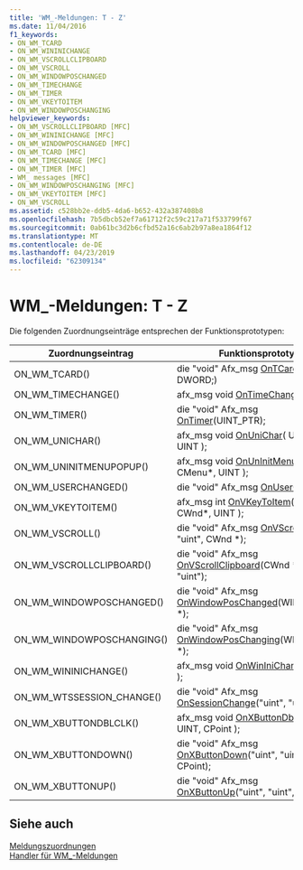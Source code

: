```yaml
---
title: 'WM_-Meldungen: T - Z'
ms.date: 11/04/2016
f1_keywords:
- ON_WM_TCARD
- ON_WM_WININICHANGE
- ON_WM_VSCROLLCLIPBOARD
- ON_WM_VSCROLL
- ON_WM_WINDOWPOSCHANGED
- ON_WM_TIMECHANGE
- ON_WM_TIMER
- ON_WM_VKEYTOITEM
- ON_WM_WINDOWPOSCHANGING
helpviewer_keywords:
- ON_WM_VSCROLLCLIPBOARD [MFC]
- ON_WM_WININICHANGE [MFC]
- ON_WM_WINDOWPOSCHANGED [MFC]
- ON_WM_TCARD [MFC]
- ON_WM_TIMECHANGE [MFC]
- ON_WM_TIMER [MFC]
- WM_ messages [MFC]
- ON_WM_WINDOWPOSCHANGING [MFC]
- ON_WM_VKEYTOITEM [MFC]
- ON_WM_VSCROLL
ms.assetid: c528bb2e-ddb5-4da6-b652-432a387408b8
ms.openlocfilehash: 7b5dbcb52ef7a61712f2c59c217a71f533799f67
ms.sourcegitcommit: 0ab61bc3d2b6cfbd52a16c6ab2b97a8ea1864f12
ms.translationtype: MT
ms.contentlocale: de-DE
ms.lasthandoff: 04/23/2019
ms.locfileid: "62309134"
---
```

# <a name="wm-messages-t---z"></a>WM_-Meldungen: T - Z

Die folgenden Zuordnungseinträge entsprechen der Funktionsprototypen:

|Zuordnungseintrag|Funktionsprototyp|
|---------------|------------------------|
|ON_WM_TCARD()|die "void" Afx_msg [OnTCard](../../mfc/reference/cwnd-class.md#ontcard)(UINT, DWORD;)|
|ON_WM_TIMECHANGE()|afx_msg void [OnTimeChange](../../mfc/reference/cwnd-class.md#ontimechange)( );|
|ON_WM_TIMER()|die "void" Afx_msg [OnTimer](../../mfc/reference/cwnd-class.md#ontimer)(UINT_PTR);|
|ON_WM_UNICHAR()|afx_msg void [OnUniChar](../../mfc/reference/cwnd-class.md#onunichar)( UINT, UINT, UINT );|
|ON_WM_UNINITMENUPOPUP()|afx_msg void [OnUnInitMenuPopup](../../mfc/reference/cwnd-class.md#onuninitmenupopup)( CMenu*, UINT );|
|ON_WM_USERCHANGED()|die "void" Afx_msg [OnUserChanged](../../mfc/reference/cwnd-class.md#onuserchanged)();|
|ON_WM_VKEYTOITEM()|afx_msg int [OnVKeyToItem](../../mfc/reference/cwnd-class.md#onvkeytoitem)( UINT, CWnd*, UINT );|
|ON_WM_VSCROLL()|die "void" Afx_msg [OnVScroll](../../mfc/reference/cwnd-class.md#onvscroll)("uint", "uint", CWnd *);|
|ON_WM_VSCROLLCLIPBOARD()|die "void" Afx_msg [OnVScrollClipboard](../../mfc/reference/cwnd-class.md#onvscrollclipboard)(CWnd *, "uint", "uint");|
|ON_WM_WINDOWPOSCHANGED()|die "void" Afx_msg [OnWindowPosChanged](../../mfc/reference/cwnd-class.md#onwindowposchanged)(WINDOWPOS *);|
|ON_WM_WINDOWPOSCHANGING()|die "void" Afx_msg [OnWindowPosChanging](../../mfc/reference/cwnd-class.md#onwindowposchanging)(WINDOWPOS *);|
|ON_WM_WININICHANGE()|afx_msg void [OnWinIniChange](../../mfc/reference/cwnd-class.md#onwininichange)( LPSTR );|
|ON_WM_WTSSESSION_CHANGE()|die "void" Afx_msg [OnSessionChange](../../mfc/reference/cwnd-class.md#onsessionchange)("uint", "uint");|
|ON_WM_XBUTTONDBLCLK()|afx_msg void [OnXButtonDblClk](../../mfc/reference/cwnd-class.md#onxbuttondblclk)( UINT, UINT, CPoint );|
|ON_WM_XBUTTONDOWN()|die "void" Afx_msg [OnXButtonDown](../../mfc/reference/cwnd-class.md#onxbuttondown)("uint", "uint", CPoint);|
|ON_WM_XBUTTONUP()|die "void" Afx_msg [OnXButtonUp](../../mfc/reference/cwnd-class.md#onxbuttonup)("uint", "uint", CPoint);|

## <a name="see-also"></a>Siehe auch

[Meldungszuordnungen](../../mfc/reference/message-maps-mfc.md)<br/>
[Handler für WM_-Meldungen](../../mfc/reference/handlers-for-wm-messages.md)
